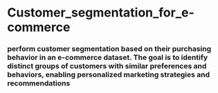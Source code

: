 # Customer_segmentation_for_e-commerce

### perform customer segmentation based on their purchasing behavior in an e-commerce dataset. The goal is to identify distinct groups of customers with similar preferences and behaviors, enabling personalized marketing strategies and recommendations
